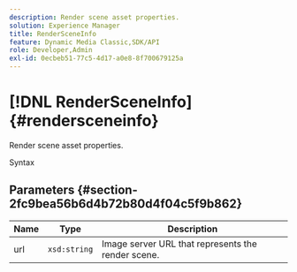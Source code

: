 ```yaml
---
description: Render scene asset properties.
solution: Experience Manager
title: RenderSceneInfo
feature: Dynamic Media Classic,SDK/API
role: Developer,Admin
exl-id: 0ecbeb51-77c5-4d17-a0e8-8f700679125a
---
```

# [!DNL RenderSceneInfo]{#rendersceneinfo}

Render scene asset properties.

 Syntax 

## Parameters {#section-2fc9bea56b6d4b72b80d4f04c5f9b862}

|  Name  | Type  | Description  |
|---|---|---|
|  url  | `xsd:string`  | Image server URL that represents the render scene.  |
